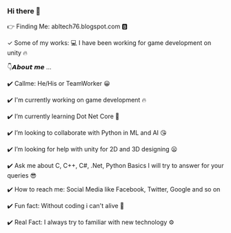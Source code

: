### Hi there 👋

👉 Finding Me: abltech76.blogspot.com 🅱️

✓ Some of my works:
💻 I have been working for game development on unity 🔥

👇𝘼𝙗𝙤𝙪𝙩 𝙢𝙚 ...

✔️ Callme: He/His or TeamWorker 😀

✔️ I'm currently working on game development 🔥

✔️ I’m currently learning Dot Net Core 🥰

✔️ I’m looking to collaborate with Python in ML and AI 😘

✔️ I’m looking for help with unity for 2D and 3D designing 😦

✔️ Ask me about C, C++, C#, .Net, Python Basics I will try to answer for your queries 😎

✔️ How to reach me: Social Media like Facebook, Twitter, Google and so on

✔️ Fun fact: Without coding i can't alive 🤣

✔️ Real Fact: I always try to familiar with new technology ⚙️
